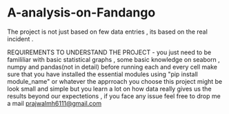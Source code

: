 # A-analysis-on-Fandango
The project is not just based on few data entries , its based on the real incident .

REQUIREMENTS TO UNDERSTAND THE PROJECT - you just need to  be famililiar with basic statistical graphs , some basic knowledge on seaborn , numpy and pandas(not in detail)
before running each and every cell make sure that  you have installed the essential modules using "pip install module_name" or whatever the apprroach you choose this project might be look small and simple but you learn a lot on how data really gives us the results beyond our expectetions
, if you face any issue feel free to drop me a mail
prajwalmh6111@gmail.com 
